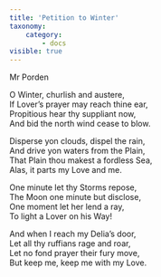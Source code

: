 ```yaml
---
title: 'Petition to Winter'
taxonomy:
    category:
        - docs
visible: true
---
```


<div class="author">Mr Porden</div>

O Winter, churlish and austere,  
If Lover’s prayer may reach thine ear,  
Propitious hear thy suppliant now,  
And bid the north wind cease to blow.

Disperse yon clouds, dispel the rain,  
And drive yon waters from the Plain,  
That Plain thou makest a fordless Sea,  
Alas, it parts my Love and me.

One minute let thy Storms repose,  
The Moon one minute but disclose,  
One moment let her lend a ray,  
To light a Lover on his Way!

And when I reach my Delia’s door,  
Let all thy ruffians rage and roar,  
Let no fond prayer their fury move,  
But keep me, keep me with my Love.